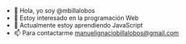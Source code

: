 - 👋 Hola, yo soy @mbillalobos
- 👀 Estoy interesado en la programación Web
- 🌱 Actualmente estoy aprendiendo JavaScript
- 📫 Para contactarme manuelignaciobillalobos@gmail.com
